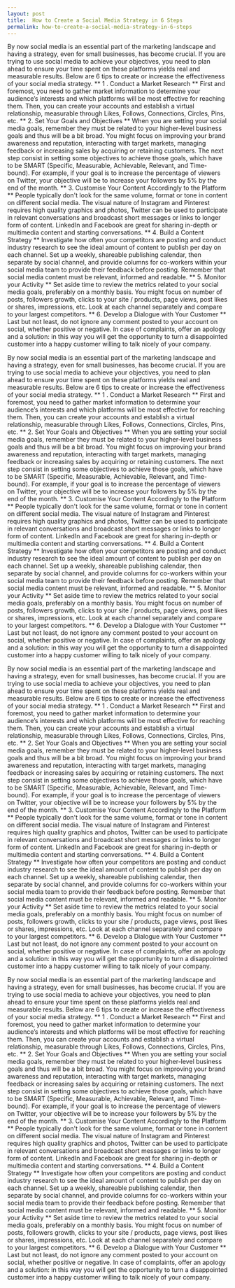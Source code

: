 ```yaml
---
layout: post
title:  How to Create a Social Media Strategy in 6 Steps
permalink: how-to-create-a-social-media-strategy-in-6-steps
---
```

By now social media is an essential part of the marketing landscape and having
a strategy, even for small businesses, has become crucial. If you are trying
to use social media to achieve your objectives, you need to plan ahead to
ensure your time spent on these platforms yields real and measurable results.
Below are 6 tips to create or increase the effectiveness of your social media
strategy. ** 1 . Conduct a Market Research ** First and foremost, you need to
gather market information to determine your audience’s interests and which
platforms will be most effective for reaching them. Then, you can create your
accounts and establish a virtual relationship, measurable through Likes,
Follows, Connections, Circles, Pins, etc. ** 2\. Set Your Goals and Objectives
** When you are setting your social media goals, remember they must be related
to your higher-level business goals and thus will be a bit broad. You might
focus on improving your brand awareness and reputation, interacting with
target markets, managing feedback or increasing sales by acquiring or
retaining customers. The next step consist in setting some objectives to
achieve those goals, which have to be SMART (Specific, Measurable, Achievable,
Relevant, and Time-bound). For example, if your goal is to increase the
percentage of viewers on Twitter, your objective will be to increase your
followers by 5% by the end of the month. ** 3\. Customise Your Content
Accordingly to the Platform ** People typically don't look for the same
volume, format or tone in content on different social media. The visual nature
of Instagram and Pinterest requires high quality graphics and photos, Twitter
can be used to participate in relevant conversations and broadcast short
messages or links to longer form of content. LinkedIn and Facebook are great
for sharing in-depth or multimedia content and starting conversations. ** 4\.
Build a Content Strategy ** Investigate how often your competitors are posting
and conduct industry research to see the ideal amount of content to publish
per day on each channel. Set up a weekly, shareable publishing calendar, then
separate by social channel, and provide columns for co-workers within your
social media team to provide their feedback before posting. Remember that
social media content must be relevant, informed and readable. ** 5\. Monitor
your Activity ** Set aside time to review the metrics related to your social
media goals, preferably on a monthly basis. You might focus on number of
posts, followers growth, clicks to your site / products, page views, post
likes or shares, impressions, etc. Look at each channel separately and compare
to your largest competitors. ** 6\. Develop a Dialogue with Your Customer **
Last but not least, do not ignore any comment posted to your account on
social, whether positive or negative. In case of complaints, offer an apology
and a solution: in this way you will get the opportunity to turn a
disappointed customer into a happy customer willing to talk nicely of your
company.

By now social media is an essential part of the marketing landscape and having
a strategy, even for small businesses, has become crucial. If you are trying
to use social media to achieve your objectives, you need to plan ahead to
ensure your time spent on these platforms yields real and measurable results.
Below are 6 tips to create or increase the effectiveness of your social media
strategy. ** 1 . Conduct a Market Research ** First and foremost, you need to
gather market information to determine your audience’s interests and which
platforms will be most effective for reaching them. Then, you can create your
accounts and establish a virtual relationship, measurable through Likes,
Follows, Connections, Circles, Pins, etc. ** 2\. Set Your Goals and Objectives
** When you are setting your social media goals, remember they must be related
to your higher-level business goals and thus will be a bit broad. You might
focus on improving your brand awareness and reputation, interacting with
target markets, managing feedback or increasing sales by acquiring or
retaining customers. The next step consist in setting some objectives to
achieve those goals, which have to be SMART (Specific, Measurable, Achievable,
Relevant, and Time-bound). For example, if your goal is to increase the
percentage of viewers on Twitter, your objective will be to increase your
followers by 5% by the end of the month. ** 3\. Customise Your Content
Accordingly to the Platform ** People typically don't look for the same
volume, format or tone in content on different social media. The visual nature
of Instagram and Pinterest requires high quality graphics and photos, Twitter
can be used to participate in relevant conversations and broadcast short
messages or links to longer form of content. LinkedIn and Facebook are great
for sharing in-depth or multimedia content and starting conversations. ** 4\.
Build a Content Strategy ** Investigate how often your competitors are posting
and conduct industry research to see the ideal amount of content to publish
per day on each channel. Set up a weekly, shareable publishing calendar, then
separate by social channel, and provide columns for co-workers within your
social media team to provide their feedback before posting. Remember that
social media content must be relevant, informed and readable. ** 5\. Monitor
your Activity ** Set aside time to review the metrics related to your social
media goals, preferably on a monthly basis. You might focus on number of
posts, followers growth, clicks to your site / products, page views, post
likes or shares, impressions, etc. Look at each channel separately and compare
to your largest competitors. ** 6\. Develop a Dialogue with Your Customer **
Last but not least, do not ignore any comment posted to your account on
social, whether positive or negative. In case of complaints, offer an apology
and a solution: in this way you will get the opportunity to turn a
disappointed customer into a happy customer willing to talk nicely of your
company.

By now social media is an essential part of the marketing landscape and having
a strategy, even for small businesses, has become crucial. If you are trying
to use social media to achieve your objectives, you need to plan ahead to
ensure your time spent on these platforms yields real and measurable results.
Below are 6 tips to create or increase the effectiveness of your social media
strategy. ** 1 . Conduct a Market Research ** First and foremost, you need to
gather market information to determine your audience’s interests and which
platforms will be most effective for reaching them. Then, you can create your
accounts and establish a virtual relationship, measurable through Likes,
Follows, Connections, Circles, Pins, etc. ** 2\. Set Your Goals and Objectives
** When you are setting your social media goals, remember they must be related
to your higher-level business goals and thus will be a bit broad. You might
focus on improving your brand awareness and reputation, interacting with
target markets, managing feedback or increasing sales by acquiring or
retaining customers. The next step consist in setting some objectives to
achieve those goals, which have to be SMART (Specific, Measurable, Achievable,
Relevant, and Time-bound). For example, if your goal is to increase the
percentage of viewers on Twitter, your objective will be to increase your
followers by 5% by the end of the month. ** 3\. Customise Your Content
Accordingly to the Platform ** People typically don't look for the same
volume, format or tone in content on different social media. The visual nature
of Instagram and Pinterest requires high quality graphics and photos, Twitter
can be used to participate in relevant conversations and broadcast short
messages or links to longer form of content. LinkedIn and Facebook are great
for sharing in-depth or multimedia content and starting conversations. ** 4\.
Build a Content Strategy ** Investigate how often your competitors are posting
and conduct industry research to see the ideal amount of content to publish
per day on each channel. Set up a weekly, shareable publishing calendar, then
separate by social channel, and provide columns for co-workers within your
social media team to provide their feedback before posting. Remember that
social media content must be relevant, informed and readable. ** 5\. Monitor
your Activity ** Set aside time to review the metrics related to your social
media goals, preferably on a monthly basis. You might focus on number of
posts, followers growth, clicks to your site / products, page views, post
likes or shares, impressions, etc. Look at each channel separately and compare
to your largest competitors. ** 6\. Develop a Dialogue with Your Customer **
Last but not least, do not ignore any comment posted to your account on
social, whether positive or negative. In case of complaints, offer an apology
and a solution: in this way you will get the opportunity to turn a
disappointed customer into a happy customer willing to talk nicely of your
company.

By now social media is an essential part of the marketing landscape and having
a strategy, even for small businesses, has become crucial. If you are trying
to use social media to achieve your objectives, you need to plan ahead to
ensure your time spent on these platforms yields real and measurable results.
Below are 6 tips to create or increase the effectiveness of your social media
strategy. ** 1 . Conduct a Market Research ** First and foremost, you need to
gather market information to determine your audience’s interests and which
platforms will be most effective for reaching them. Then, you can create your
accounts and establish a virtual relationship, measurable through Likes,
Follows, Connections, Circles, Pins, etc. ** 2\. Set Your Goals and Objectives
** When you are setting your social media goals, remember they must be related
to your higher-level business goals and thus will be a bit broad. You might
focus on improving your brand awareness and reputation, interacting with
target markets, managing feedback or increasing sales by acquiring or
retaining customers. The next step consist in setting some objectives to
achieve those goals, which have to be SMART (Specific, Measurable, Achievable,
Relevant, and Time-bound). For example, if your goal is to increase the
percentage of viewers on Twitter, your objective will be to increase your
followers by 5% by the end of the month. ** 3\. Customise Your Content
Accordingly to the Platform ** People typically don't look for the same
volume, format or tone in content on different social media. The visual nature
of Instagram and Pinterest requires high quality graphics and photos, Twitter
can be used to participate in relevant conversations and broadcast short
messages or links to longer form of content. LinkedIn and Facebook are great
for sharing in-depth or multimedia content and starting conversations. ** 4\.
Build a Content Strategy ** Investigate how often your competitors are posting
and conduct industry research to see the ideal amount of content to publish
per day on each channel. Set up a weekly, shareable publishing calendar, then
separate by social channel, and provide columns for co-workers within your
social media team to provide their feedback before posting. Remember that
social media content must be relevant, informed and readable. ** 5\. Monitor
your Activity ** Set aside time to review the metrics related to your social
media goals, preferably on a monthly basis. You might focus on number of
posts, followers growth, clicks to your site / products, page views, post
likes or shares, impressions, etc. Look at each channel separately and compare
to your largest competitors. ** 6\. Develop a Dialogue with Your Customer **
Last but not least, do not ignore any comment posted to your account on
social, whether positive or negative. In case of complaints, offer an apology
and a solution: in this way you will get the opportunity to turn a
disappointed customer into a happy customer willing to talk nicely of your
company.
